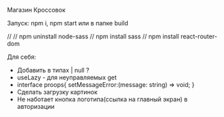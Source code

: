 Магазин Кроссовок

Запуск:
npm i, 
npm start
или в папке build

// 
// npm uninstall node-sass
// npm install sass
// npm install react-router-dom

Для себя:

- Добавить в типах | null ?
- useLazy - для неуправляемых get 
- interface proops{
   setMessageError:(message: string) => void;
}
- Сделать загрузку картинок
- Не наботает кнопка логотипа(ссылка на главный экран) в авторизации
